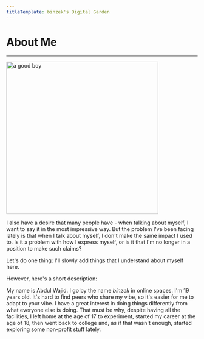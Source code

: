 ```yaml
---
titleTemplate: binzek's Digital Garden
---
```


# About Me

---

<img src="/me.webp" alt="a good boy" width="400" />

I also have a desire that many people have - when talking about myself, I want to say it in the most impressive way. But the problem I've been facing lately is that when I talk about myself, I don't make the same impact I used to. Is it a problem with how I express myself, or is it that I'm no longer in a position to make such claims?

Let's do one thing: I'll slowly add things that I understand about myself here.

However, here's a short description:

My name is Abdul Wajid. I go by the name _binzek_ in online spaces. I'm 19 years old. It's hard to find peers who share my vibe, so it's easier for me to adapt to your vibe. I have a great interest in doing things differently from what everyone else is doing. That must be why, despite having all the facilities, I left home at the age of 17 to experiment, started my career at the age of 18, then went back to college and, as if that wasn't enough, started exploring some non-profit stuff lately.
